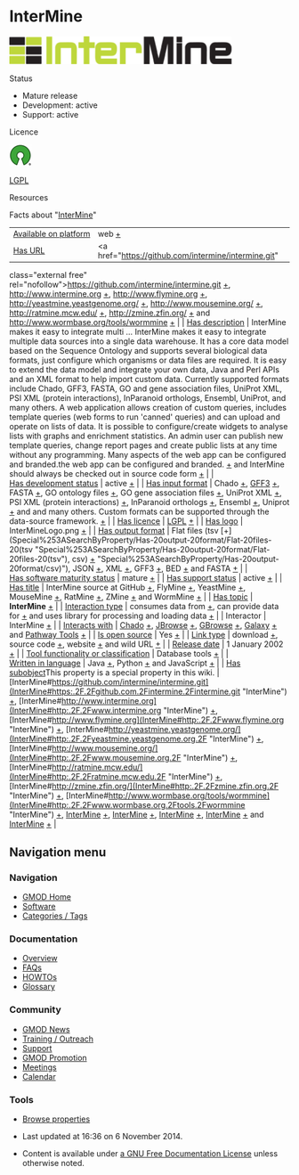 



<span id="top"></span>




# <span dir="auto">InterMine</span>










<img
src="https://raw.githubusercontent.com/GMOD/gmod.github.io/main/mediawiki/images/1/13/InterMineLogo.png" width="400" height="50"
alt="InterMine logo" />



Status



- Mature release
- Development: active
- Support: active



Licence


<a href="http://opensource.org/" rel="nofollow"><img
src="https://raw.githubusercontent.com/GMOD/gmod.github.io/main/mediawiki/images/thumb/6/66/Osi_symbol.png/40px-Osi_symbol.png"
srcset="https://raw.githubusercontent.com/GMOD/gmod.github.io/main/mediawiki/images/thumb/6/66/Osi_symbol.png/60px-Osi_symbol.png 1.5x, https://raw.githubusercontent.com/GMOD/gmod.github.io/main/mediawiki/images/thumb/6/66/Osi_symbol.png/80px-Osi_symbol.png 2x"
width="40" height="39" alt="} is open source" /></a>



<a href="http://opensource.org/licenses/LGPL-3.0" class="external text"
rel="nofollow">LGPL</a>



Resources







<span class="smwfactboxhead">Facts about
"<span class="swmfactboxheadbrowse">[InterMine](Special%253ABrowse/InterMine "Special%253ABrowse/InterMine")</span>"</span>

|  |  |
|----|----|
| [Available on platform](Property%253AAvailable_on_platform "Property:Available on platform") | web <span class="smwsearch">[+](Special%253ASearchByProperty/Available-20on-20platform/web "Special%253ASearchByProperty/Available-20on-20platform/web")</span> |
| [Has URL](Property%253AHas_URL "Property:Has URL") | <a href="https://github.com/intermine/intermine.git"
class="external free"
rel="nofollow">https://github.com/intermine/intermine.git</a> <span class="smwsearch">[+](Special%253ASearchByProperty/Has-20URL/https%253A-2F-2Fgithub.com-2Fintermine-2Fintermine.git "Special%253ASearchByProperty/Has-20URL/https%253A-2F-2Fgithub.com-2Fintermine-2Fintermine.git")</span>, <a href="http://www.intermine.org" class="external free"
rel="nofollow">http://www.intermine.org</a> <span class="smwsearch">[+](Special%253ASearchByProperty/Has-20URL/http%253A-2F-2Fwww.intermine.org "Special%253ASearchByProperty/Has-20URL/http%253A-2F-2Fwww.intermine.org")</span>, <a href="http://www.flymine.org" class="external free"
rel="nofollow">http://www.flymine.org</a> <span class="smwsearch">[+](Special%253ASearchByProperty/Has-20URL/http%253A-2F-2Fwww.flymine.org "Special%253ASearchByProperty/Has-20URL/http%253A-2F-2Fwww.flymine.org")</span>, <a href="http://yeastmine.yeastgenome.org/" class="external free"
rel="nofollow">http://yeastmine.yeastgenome.org/</a> <span class="smwsearch">[+](Special%253ASearchByProperty/Has-20URL/http%253A-2F-2Fyeastmine.yeastgenome.org-2F "Special%253ASearchByProperty/Has-20URL/http%253A-2F-2Fyeastmine.yeastgenome.org-2F")</span>, <a href="http://www.mousemine.org/" class="external free"
rel="nofollow">http://www.mousemine.org/</a> <span class="smwsearch">[+](Special%253ASearchByProperty/Has-20URL/http%253A-2F-2Fwww.mousemine.org-2F "Special%253ASearchByProperty/Has-20URL/http%253A-2F-2Fwww.mousemine.org-2F")</span>, <a href="http://ratmine.mcw.edu/" class="external free"
rel="nofollow">http://ratmine.mcw.edu/</a> <span class="smwsearch">[+](Special%253ASearchByProperty/Has-20URL/http%253A-2F-2Fratmine.mcw.edu-2F "Special%253ASearchByProperty/Has-20URL/http%253A-2F-2Fratmine.mcw.edu-2F")</span>, <a href="http://zmine.zfin.org/" class="external free"
rel="nofollow">http://zmine.zfin.org/</a> <span class="smwsearch">[+](Special%253ASearchByProperty/Has-20URL/http%253A-2F-2Fzmine.zfin.org-2F "Special%253ASearchByProperty/Has-20URL/http%253A-2F-2Fzmine.zfin.org-2F")</span> and <a href="http://www.wormbase.org/tools/wormmine" class="external free"
rel="nofollow">http://www.wormbase.org/tools/wormmine</a> <span class="smwsearch">[+](Special%253ASearchByProperty/Has-20URL/http%253A-2F-2Fwww.wormbase.org-2Ftools-2Fwormmine "Special%253ASearchByProperty/Has-20URL/http%253A-2F-2Fwww.wormbase.org-2Ftools-2Fwormmine")</span> |
| [Has description](Property%253AHas_description "Property:Has description") | InterMine makes it easy to integrate multi<span class="smw-highlighter" data-type="2" state="persistent" data-title="Information"><span class="smwtext"> … </span><span class="smwttcontent">InterMine makes it easy to integrate multiple data sources into a single data warehouse. It has a core data model based on the Sequence Ontology and supports several biological data formats, just configure which organisms or data files are required. It is easy to extend the data model and integrate your own data, Java and Perl APIs and an XML format to help import custom data. Currently supported formats include Chado, GFF3, FASTA, GO and gene association files, UniProt XML, PSI XML (protein interactions), InParanoid orthologs, Ensembl, UniProt, and many others. A web application allows creation of custom queries, includes template queries (web forms to run 'canned' queries) and can upload and operate on lists of data. It is possible to configure/create widgets to analyse lists with graphs and enrichment statistics. An admin user can publish new template queries, change report pages and create public lists at any time without any programming. Many aspects of the web app can be configured and branded.</span></span>the web app can be configured and branded. <span class="smwsearch"><a
href="http://gmod.org/mediawiki/index.php?title=Special%253ASearchByProperty&amp;x=Has-20description%2FInterMine-20makes-20it-20easy-20to-20integrate-20multiple-20data-20sources-20into-20a-20single-20data-20warehouse.-20It-20has-20a-20core-20data-20model-20based-20on-20the-20Sequence-20Ontology-20and-20supports-20several-20biological-20data-20formats%2C-20just-20configure-20which-20organisms-20or-20data-20files-20are-20required.-20It-20is-20easy-20to-20extend-20the-20data-20model-20and-20integrate-20your-20own-20data%2C-20Java-20and-20Perl-20APIs-20and-20an-20XML-20format-20to-20help-20import-20custom-20data.-20Currently-20supported-20formats-20include-20Chado%2C-20GFF3%2C-20FASTA%2C-20GO-20and-20gene-20association-20files%2C-20UniProt-20XML%2C-20PSI-20XML-20%28protein-20interactions%29%2C-20InParanoid-20orthologs%2C-20Ensembl%2C-20UniProt%2C-20and-20many-20others.-0A-0AA-20web-20application-20allows-20creation-20of-20custom-20queries%2C-20includes-20template-20queries-20%28web-20forms-20to-20run-20%27canned%27-20queries%29-20and-20can-20upload-20and-20operate-20on-20lists-20of-20data.-20It-20is-20possible-20to-20configure-2Fcreate-20widgets-20to-20analyse-20lists-20with-20graphs-20and-20enrichment-20statistics.-20An-20admin-20user-20can-20publish-20new-20template-20queries%2C-20change-20report-20pages-20and-20create-20public-20lists-20at-20any-20time-20without-20any-20programming.-20Many-20aspects-20of-20the-20web-20app-20can-20be-20configured-20and-20branded."
class="external text" rel="nofollow">+</a></span> and InterMine should always be checked out in source code form <span class="smwsearch">[+](Special%253ASearchByProperty/Has-20description/InterMine-20should-20always-20be-20checked-20out-20in-20source-20code-20form "Special%253ASearchByProperty/Has-20description/InterMine-20should-20always-20be-20checked-20out-20in-20source-20code-20form")</span> |
| [Has development status](Property%253AHas_development_status "Property:Has development status") | active <span class="smwsearch">[+](Special%253ASearchByProperty/Has-20development-20status/active "Special%253ASearchByProperty/Has-20development-20status/active")</span> |
| [Has input format](Property%253AHas_input_format "Property:Has input format") | Chado <span class="smwsearch">[+](Special%253ASearchByProperty/Has-20input-20format/Chado "Special%253ASearchByProperty/Has-20input-20format/Chado")</span>, [GFF3](GFF3 "GFF3") <span class="smwsearch">[+](Special%253ASearchByProperty/Has-20input-20format/-5B-5BGFF3-5D-5D "Special%253ASearchByProperty/Has-20input-20format/-5B-5BGFF3-5D-5D")</span>, FASTA <span class="smwsearch">[+](Special%253ASearchByProperty/Has-20input-20format/-5B-5BFASTA-5D-5D "Special%253ASearchByProperty/Has-20input-20format/-5B-5BFASTA-5D-5D")</span>, GO ontology files <span class="smwsearch">[+](Special%253ASearchByProperty/Has-20input-20format/GO-20ontology-20files "Special%253ASearchByProperty/Has-20input-20format/GO-20ontology-20files")</span>, GO gene association files <span class="smwsearch">[+](Special%253ASearchByProperty/Has-20input-20format/GO-20gene-20association-20files "Special%253ASearchByProperty/Has-20input-20format/GO-20gene-20association-20files")</span>, UniProt XML <span class="smwsearch">[+](Special%253ASearchByProperty/Has-20input-20format/UniProt-20XML "Special%253ASearchByProperty/Has-20input-20format/UniProt-20XML")</span>, PSI XML (protein interactions) <span class="smwsearch">[+](Special%253ASearchByProperty/Has-20input-20format/PSI-20XML-20(protein-20interactions) "Special%253ASearchByProperty/Has-20input-20format/PSI-20XML-20(protein-20interactions)")</span>, InParanoid orthologs <span class="smwsearch">[+](Special%253ASearchByProperty/Has-20input-20format/InParanoid-20orthologs "Special%253ASearchByProperty/Has-20input-20format/InParanoid-20orthologs")</span>, Ensembl <span class="smwsearch">[+](Special%253ASearchByProperty/Has-20input-20format/Ensembl "Special%253ASearchByProperty/Has-20input-20format/Ensembl")</span>, Uniprot <span class="smwsearch">[+](Special%253ASearchByProperty/Has-20input-20format/Uniprot "Special%253ASearchByProperty/Has-20input-20format/Uniprot")</span> and and many others. Custom formats can be supported through the data-source framework. <span class="smwsearch">[+](Special%253ASearchByProperty/Has-20input-20format/and-20many-20others.-20Custom-20formats-20can-20be-20supported-20through-20the-20data-2Dsource-20framework. "Special%253ASearchByProperty/Has-20input-20format/and-20many-20others.-20Custom-20formats-20can-20be-20supported-20through-20the-20data-2Dsource-20framework.")</span> |
| [Has licence](Property%253AHas_licence "Property:Has licence") | <a href="http://opensource.org/licenses/LGPL-3.0" class="external text"
rel="nofollow">LGPL</a> <span class="smwsearch">[+](Special%253ASearchByProperty/Has-20licence/-5Bhttp%253A-2F-2Fopensource.org-2Flicenses-2FLGPL-2D3.0-20LGPL-5D "Special%253ASearchByProperty/Has-20licence/-5Bhttp%253A-2F-2Fopensource.org-2Flicenses-2FLGPL-2D3.0-20LGPL-5D")</span> |
| [Has logo](Property%253AHas_logo "Property:Has logo") | InterMineLogo.png <span class="smwsearch">[+](Special%253ASearchByProperty/Has-20logo/InterMineLogo.png "Special%253ASearchByProperty/Has-20logo/InterMineLogo.png")</span> |
| [Has output format](Property%253AHas_output_format "Property:Has output format") | Flat files (tsv <span class="smwsearch">[+](Special%253ASearchByProperty/Has-20output-20format/Flat-20files-20(tsv "Special%253ASearchByProperty/Has-20output-20format/Flat-20files-20(tsv")</span>, csv) <span class="smwsearch">[+](Special%253ASearchByProperty/Has-20output-20format/csv) "Special%253ASearchByProperty/Has-20output-20format/csv)")</span>, JSON <span class="smwsearch">[+](Special%253ASearchByProperty/Has-20output-20format/JSON "Special%253ASearchByProperty/Has-20output-20format/JSON")</span>, XML <span class="smwsearch">[+](Special%253ASearchByProperty/Has-20output-20format/XML "Special%253ASearchByProperty/Has-20output-20format/XML")</span>, GFF3 <span class="smwsearch">[+](Special%253ASearchByProperty/Has-20output-20format/GFF3 "Special%253ASearchByProperty/Has-20output-20format/GFF3")</span>, BED <span class="smwsearch">[+](Special%253ASearchByProperty/Has-20output-20format/BED "Special%253ASearchByProperty/Has-20output-20format/BED")</span> and FASTA <span class="smwsearch">[+](Special%253ASearchByProperty/Has-20output-20format/FASTA "Special%253ASearchByProperty/Has-20output-20format/FASTA")</span> |
| [Has software maturity status](Property%253AHas_software_maturity_status "Property:Has software maturity status") | mature <span class="smwsearch">[+](Special%253ASearchByProperty/Has-20software-20maturity-20status/mature "Special%253ASearchByProperty/Has-20software-20maturity-20status/mature")</span> |
| [Has support status](Property%253AHas_support_status "Property:Has support status") | active <span class="smwsearch">[+](Special%253ASearchByProperty/Has-20support-20status/active "Special%253ASearchByProperty/Has-20support-20status/active")</span> |
| [Has title](Property%253AHas_title "Property:Has title") | InterMine source at GitHub <span class="smwsearch">[+](Special%253ASearchByProperty/Has-20title/InterMine-20source-20at-20GitHub "Special%253ASearchByProperty/Has-20title/InterMine-20source-20at-20GitHub")</span>, FlyMine <span class="smwsearch">[+](Special%253ASearchByProperty/Has-20title/FlyMine "Special%253ASearchByProperty/Has-20title/FlyMine")</span>, YeastMine <span class="smwsearch">[+](Special%253ASearchByProperty/Has-20title/YeastMine "Special%253ASearchByProperty/Has-20title/YeastMine")</span>, MouseMine <span class="smwsearch">[+](Special%253ASearchByProperty/Has-20title/MouseMine "Special%253ASearchByProperty/Has-20title/MouseMine")</span>, RatMine <span class="smwsearch">[+](Special%253ASearchByProperty/Has-20title/RatMine "Special%253ASearchByProperty/Has-20title/RatMine")</span>, ZMine <span class="smwsearch">[+](Special%253ASearchByProperty/Has-20title/ZMine "Special%253ASearchByProperty/Has-20title/ZMine")</span> and WormMine <span class="smwsearch">[+](Special%253ASearchByProperty/Has-20title/WormMine "Special%253ASearchByProperty/Has-20title/WormMine")</span> |
| [Has topic](Property%253AHas_topic "Property:Has topic") | **InterMine** <span class="smwsearch">[+](Special%253ASearchByProperty/Has-20topic/InterMine "Special%253ASearchByProperty/Has-20topic/InterMine")</span> |
| [Interaction type](Property%253AInteraction_type "Property:Interaction type") | consumes data from <span class="smwsearch">[+](Special%253ASearchByProperty/Interaction-20type/consumes-20data-20from "Special%253ASearchByProperty/Interaction-20type/consumes-20data-20from")</span>, can provide data for <span class="smwsearch">[+](Special%253ASearchByProperty/Interaction-20type/can-20provide-20data-20for "Special%253ASearchByProperty/Interaction-20type/can-20provide-20data-20for")</span> and uses library for processing and loading data <span class="smwsearch">[+](Special%253ASearchByProperty/Interaction-20type/uses-20library-20for-20processing-20and-20loading-20data "Special%253ASearchByProperty/Interaction-20type/uses-20library-20for-20processing-20and-20loading-20data")</span> |
| Interactor | InterMine <span class="smwsearch">[+](Special%253ASearchByProperty/Interactor/InterMine "Special%253ASearchByProperty/Interactor/InterMine")</span> |
| [Interacts with](Property%253AInteracts_with "Property:Interacts with") | <a href="Chado" class="mw-redirect" title="Chado">Chado</a> <span class="smwsearch">[+](Special%253ASearchByProperty/Interacts-20with/Chado "Special%253ASearchByProperty/Interacts-20with/Chado")</span>, [JBrowse](JBrowse.1 "JBrowse") <span class="smwsearch">[+](Special%253ASearchByProperty/Interacts-20with/JBrowse "Special%253ASearchByProperty/Interacts-20with/JBrowse")</span>, [GBrowse](GBrowse.1 "GBrowse") <span class="smwsearch">[+](Special%253ASearchByProperty/Interacts-20with/GBrowse "Special%253ASearchByProperty/Interacts-20with/GBrowse")</span>, [Galaxy](Galaxy.1 "Galaxy") <span class="smwsearch">[+](Special%253ASearchByProperty/Interacts-20with/Galaxy "Special%253ASearchByProperty/Interacts-20with/Galaxy")</span> and [Pathway Tools](Pathway_Tools.1 "Pathway Tools") <span class="smwsearch">[+](Special%253ASearchByProperty/Interacts-20with/Pathway-20Tools "Special%253ASearchByProperty/Interacts-20with/Pathway-20Tools")</span> |
| [Is open source](Property%253AIs_open_source "Property:Is open source") | Yes <span class="smwsearch">[+](Special%253ASearchByProperty/Is-20open-20source/Yes "Special%253ASearchByProperty/Is-20open-20source/Yes")</span> |
| [Link type](Property%253ALink_type "Property:Link type") | download <span class="smwsearch">[+](Special%253ASearchByProperty/Link-20type/download "Special%253ASearchByProperty/Link-20type/download")</span>, source code <span class="smwsearch">[+](Special%253ASearchByProperty/Link-20type/source-20code "Special%253ASearchByProperty/Link-20type/source-20code")</span>, website <span class="smwsearch">[+](Special%253ASearchByProperty/Link-20type/website "Special%253ASearchByProperty/Link-20type/website")</span> and wild URL <span class="smwsearch">[+](Special%253ASearchByProperty/Link-20type/wild-20URL "Special%253ASearchByProperty/Link-20type/wild-20URL")</span> |
| [Release date](Property%253ARelease_date "Property:Release date") | 1 January 2002 <span class="smwsearch">[+](Special%253ASearchByProperty/Release-20date/1-20January-202002 "Special%253ASearchByProperty/Release-20date/1-20January-202002")</span> |
| [Tool functionality or classification](Property%253ATool_functionality_or_classification "Property:Tool functionality or classification") | Database tools <span class="smwsearch">[+](Special%253ASearchByProperty/Tool-20functionality-20or-20classification/Database-20tools "Special%253ASearchByProperty/Tool-20functionality-20or-20classification/Database-20tools")</span> |
| [Written in language](Property%253AWritten_in_language "Property:Written in language") | Java <span class="smwsearch">[+](Special%253ASearchByProperty/Written-20in-20language/Java "Special%253ASearchByProperty/Written-20in-20language/Java")</span>, Python <span class="smwsearch">[+](Special%253ASearchByProperty/Written-20in-20language/Python "Special%253ASearchByProperty/Written-20in-20language/Python")</span> and JavaScript <span class="smwsearch">[+](Special%253ASearchByProperty/Written-20in-20language/JavaScript "Special%253ASearchByProperty/Written-20in-20language/JavaScript")</span> |
| <span class="smw-highlighter" data-type="1" state="inline" data-title="Property"><span class="smwbuiltin">[Has subobject](Property%253AHas_subobject "Property:Has subobject")</span><span class="smwttcontent">This property is a special property in this wiki.</span></span> | [InterMine#https://github.com/intermine/intermine.git](InterMine#https:.2F.2Fgithub.com.2Fintermine.2Fintermine.git "InterMine") <span class="smwsearch">[+](Special%253ASearchByProperty/Has-20subobject/InterMine-23https%253A-2F-2Fgithub.com-2Fintermine-2Fintermine.git "Special%253ASearchByProperty/Has-20subobject/InterMine-23https%253A-2F-2Fgithub.com-2Fintermine-2Fintermine.git")</span>, [InterMine#http://www.intermine.org](InterMine#http:.2F.2Fwww.intermine.org "InterMine") <span class="smwsearch">[+](Special%253ASearchByProperty/Has-20subobject/InterMine-23http%253A-2F-2Fwww.intermine.org "Special%253ASearchByProperty/Has-20subobject/InterMine-23http%253A-2F-2Fwww.intermine.org")</span>, [InterMine#http://www.flymine.org](InterMine#http:.2F.2Fwww.flymine.org "InterMine") <span class="smwsearch">[+](Special%253ASearchByProperty/Has-20subobject/InterMine-23http%253A-2F-2Fwww.flymine.org "Special%253ASearchByProperty/Has-20subobject/InterMine-23http%253A-2F-2Fwww.flymine.org")</span>, [InterMine#http://yeastmine.yeastgenome.org/](InterMine#http:.2F.2Fyeastmine.yeastgenome.org.2F "InterMine") <span class="smwsearch">[+](Special%253ASearchByProperty/Has-20subobject/InterMine-23http%253A-2F-2Fyeastmine.yeastgenome.org-2F "Special%253ASearchByProperty/Has-20subobject/InterMine-23http%253A-2F-2Fyeastmine.yeastgenome.org-2F")</span>, [InterMine#http://www.mousemine.org/](InterMine#http:.2F.2Fwww.mousemine.org.2F "InterMine") <span class="smwsearch">[+](Special%253ASearchByProperty/Has-20subobject/InterMine-23http%253A-2F-2Fwww.mousemine.org-2F "Special%253ASearchByProperty/Has-20subobject/InterMine-23http%253A-2F-2Fwww.mousemine.org-2F")</span>, [InterMine#http://ratmine.mcw.edu/](InterMine#http:.2F.2Fratmine.mcw.edu.2F "InterMine") <span class="smwsearch">[+](Special%253ASearchByProperty/Has-20subobject/InterMine-23http%253A-2F-2Fratmine.mcw.edu-2F "Special%253ASearchByProperty/Has-20subobject/InterMine-23http%253A-2F-2Fratmine.mcw.edu-2F")</span>, [InterMine#http://zmine.zfin.org/](InterMine#http:.2F.2Fzmine.zfin.org.2F "InterMine") <span class="smwsearch">[+](Special%253ASearchByProperty/Has-20subobject/InterMine-23http%253A-2F-2Fzmine.zfin.org-2F "Special%253ASearchByProperty/Has-20subobject/InterMine-23http%253A-2F-2Fzmine.zfin.org-2F")</span>, [InterMine#http://www.wormbase.org/tools/wormmine](InterMine#http:.2F.2Fwww.wormbase.org.2Ftools.2Fwormmine "InterMine") <span class="smwsearch">[+](Special%253ASearchByProperty/Has-20subobject/InterMine-23http%253A-2F-2Fwww.wormbase.org-2Ftools-2Fwormmine "Special%253ASearchByProperty/Has-20subobject/InterMine-23http%253A-2F-2Fwww.wormbase.org-2Ftools-2Fwormmine")</span>, [InterMine](InterMine#_35f0a4dfb21d901063f9534114909319 "InterMine") <span class="smwsearch">[+](Special%253ASearchByProperty/Has-20subobject/InterMine-23_35f0a4dfb21d901063f9534114909319 "Special%253ASearchByProperty/Has-20subobject/InterMine-23 35f0a4dfb21d901063f9534114909319")</span>, [InterMine](InterMine#_44c0411f669b0bc7ee3599b3e40bf478 "InterMine") <span class="smwsearch">[+](Special%253ASearchByProperty/Has-20subobject/InterMine-23_44c0411f669b0bc7ee3599b3e40bf478 "Special%253ASearchByProperty/Has-20subobject/InterMine-23 44c0411f669b0bc7ee3599b3e40bf478")</span>, [InterMine](InterMine#_23c1d6f8e2fcb6320697d1877b352a27 "InterMine") <span class="smwsearch">[+](Special%253ASearchByProperty/Has-20subobject/InterMine-23_23c1d6f8e2fcb6320697d1877b352a27 "Special%253ASearchByProperty/Has-20subobject/InterMine-23 23c1d6f8e2fcb6320697d1877b352a27")</span>, [InterMine](InterMine#_19ca3e5527b4a7801df22e02220506b6 "InterMine") <span class="smwsearch">[+](Special%253ASearchByProperty/Has-20subobject/InterMine-23_19ca3e5527b4a7801df22e02220506b6 "Special%253ASearchByProperty/Has-20subobject/InterMine-23 19ca3e5527b4a7801df22e02220506b6")</span> and [InterMine](InterMine#_1974840c5524f47e32e34fbc09fa67f4 "InterMine") <span class="smwsearch">[+](Special%253ASearchByProperty/Has-20subobject/InterMine-23_1974840c5524f47e32e34fbc09fa67f4 "Special%253ASearchByProperty/Has-20subobject/InterMine-23 1974840c5524f47e32e34fbc09fa67f4")</span> |






## Navigation menu









### Navigation



- <span id="n-GMOD-Home">[GMOD Home](Main_Page)</span>
- <span id="n-Software">[Software](GMOD_Components)</span>
- <span id="n-Categories-.2F-Tags">[Categories /
  Tags](Categories)</span>




### Documentation



- <span id="n-Overview">[Overview](Overview)</span>
- <span id="n-FAQs">[FAQs](Category%253AFAQ)</span>
- <span id="n-HOWTOs">[HOWTOs](Category%253AHOWTO)</span>
- <span id="n-Glossary">[Glossary](Glossary)</span>




### Community



- <span id="n-GMOD-News">[GMOD News](GMOD_News)</span>
- <span id="n-Training-.2F-Outreach">[Training /
  Outreach](Training_and_Outreach)</span>
- <span id="n-Support">[Support](Support)</span>
- <span id="n-GMOD-Promotion">[GMOD Promotion](GMOD_Promotion)</span>
- <span id="n-Meetings">[Meetings](Meetings)</span>
- <span id="n-Calendar">[Calendar](Calendar)</span>




### Tools

- <span id="t-smwbrowselink"><a href="Special%253ABrowse/InterMine" rel="smw-browse">Browse
  properties</a></span>



- <span id="footer-info-lastmod">Last updated at 16:36 on 6 November
  2014.</span>
<!-- - <span id="footer-info-viewcount">294,004 page views.</span> -->
- <span id="footer-info-copyright">Content is available under
  <a href="http://www.gnu.org/licenses/fdl-1.3.html" class="external"
  rel="nofollow">a GNU Free Documentation License</a> unless otherwise
  noted.</span>

<!-- -->



<!-- -->




